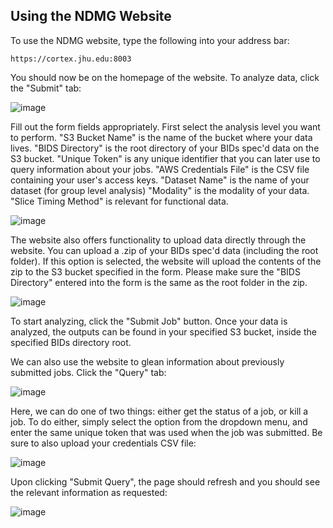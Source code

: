 ## Using the NDMG Website

To use the NDMG website, type the following into your address bar:

```
https://cortex.jhu.edu:8003
```

You should now be on the homepage of the website. To analyze data, click the "Submit" tab:

![image]()

Fill out the form fields appropriately. 
First select the analysis level you want to perform.
"S3 Bucket Name" is the name of the bucket where your data lives.
"BIDS Directory" is the root directory of your BIDs spec'd data on the S3 bucket.
"Unique Token" is any unique identifier that you can later use to query information about your jobs.
"AWS Credentials File" is the CSV file containing your user's access keys.
"Dataset Name" is the name of your dataset (for group level analysis)
"Modality" is the modality of your data.
"Slice Timing Method" is relevant for functional data.

![image]()

The website also offers functionality to upload data directly through the website. You can upload a .zip of your BIDs spec'd data (including the root folder).
If this option is selected, the website will upload the contents of the zip to the S3 bucket specified in the form. Please make sure the "BIDS Directory" entered
into the form is the same as the root folder in the zip.

![image]()

To start analyzing, click the "Submit Job" button. Once your data is analyzed, the outputs can be found in your specified S3 bucket, inside the specified BIDs directory root.



We can also use the website to glean information about previously submitted jobs. Click the "Query" tab:

![image]()

Here, we can do one of two things: either get the status of a job, or kill a job. To do either, simply select the option from the dropdown menu, and enter the same unique token that was used when the job was submitted. Be sure to also upload your credentials CSV file:

![image]()

Upon clicking "Submit Query", the page should refresh and you should see the relevant information as requested:

![image]()


